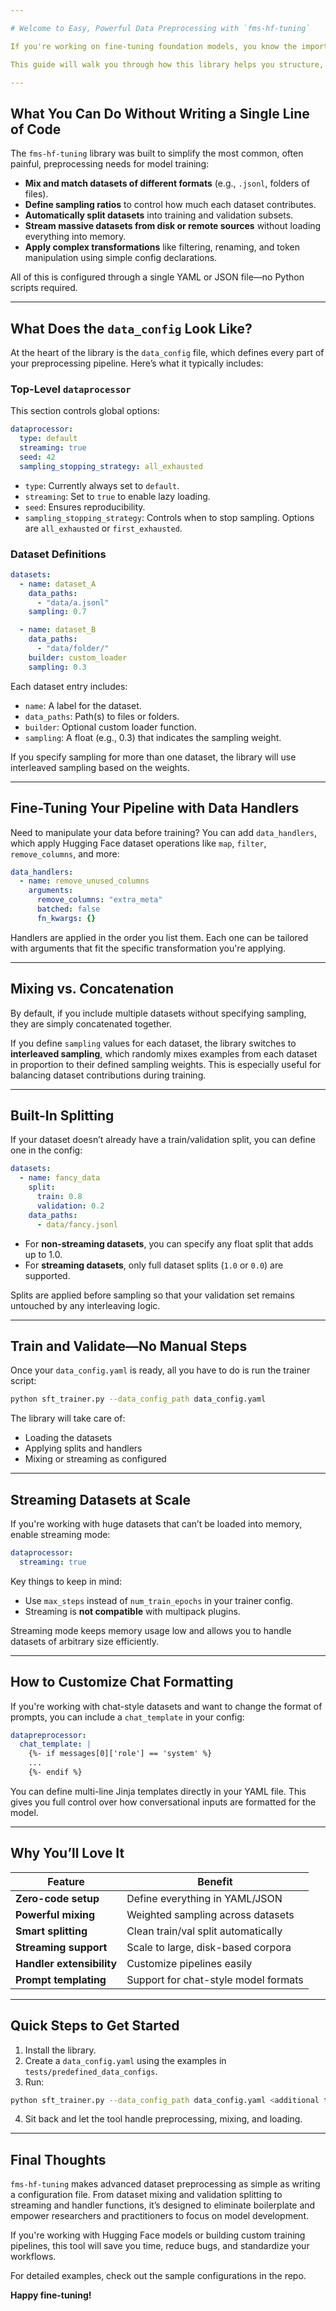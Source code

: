 ```yaml
---

# Welcome to Easy, Powerful Data Preprocessing with `fms-hf-tuning`

If you're working on fine-tuning foundation models, you know the importance of flexible, reliable data pipelines. That’s exactly what this library delivers—with **simplicity** at its core.

This guide will walk you through how this library helps you structure, transform, and prepare your datasets using nothing more than a configuration file. Whether you're dealing with multiple datasets, need to split them intelligently, or want to stream them in chunks, this tool enables all of that and more.

---
```


## What You Can Do Without Writing a Single Line of Code

The `fms-hf-tuning` library was built to simplify the most common, often painful, preprocessing needs for model training:

- **Mix and match datasets of different formats** (e.g., `.jsonl`, folders of files).
- **Define sampling ratios** to control how much each dataset contributes.
- **Automatically split datasets** into training and validation subsets.
- **Stream massive datasets from disk or remote sources** without loading everything into memory.
- **Apply complex transformations** like filtering, renaming, and token manipulation using simple config declarations.

All of this is configured through a single YAML or JSON file—no Python scripts required.

---

## What Does the `data_config` Look Like?

At the heart of the library is the `data_config` file, which defines every part of your preprocessing pipeline. Here’s what it typically includes:

### Top-Level `dataprocessor`

This section controls global options:

```yaml
dataprocessor:
  type: default
  streaming: true
  seed: 42
  sampling_stopping_strategy: all_exhausted
```

- `type`: Currently always set to `default`.
- `streaming`: Set to `true` to enable lazy loading.
- `seed`: Ensures reproducibility.
- `sampling_stopping_strategy`: Controls when to stop sampling. Options are `all_exhausted` or `first_exhausted`.

### Dataset Definitions

```yaml
datasets:
  - name: dataset_A
    data_paths:
      - "data/a.jsonl"
    sampling: 0.7

  - name: dataset_B
    data_paths:
      - "data/folder/"
    builder: custom_loader
    sampling: 0.3
```

Each dataset entry includes:

- `name`: A label for the dataset.
- `data_paths`: Path(s) to files or folders.
- `builder`: Optional custom loader function.
- `sampling`: A float (e.g., 0.3) that indicates the sampling weight.

If you specify sampling for more than one dataset, the library will use interleaved sampling based on the weights.

---

## Fine-Tuning Your Pipeline with Data Handlers

Need to manipulate your data before training? You can add `data_handlers`, which apply Hugging Face dataset operations like `map`, `filter`, `remove_columns`, and more:

```yaml
data_handlers:
  - name: remove_unused_columns
    arguments:
      remove_columns: "extra_meta"
      batched: false
      fn_kwargs: {}
```

Handlers are applied in the order you list them. Each one can be tailored with arguments that fit the specific transformation you're applying.

---

## Mixing vs. Concatenation

By default, if you include multiple datasets without specifying sampling, they are simply concatenated together.

If you define `sampling` values for each dataset, the library switches to **interleaved sampling**, which randomly mixes examples from each dataset in proportion to their defined sampling weights. This is especially useful for balancing dataset contributions during training.

---

## Built-In Splitting

If your dataset doesn’t already have a train/validation split, you can define one in the config:

```yaml
datasets:
  - name: fancy_data
    split:
      train: 0.8
      validation: 0.2
    data_paths:
      - data/fancy.jsonl
```

- For **non-streaming datasets**, you can specify any float split that adds up to 1.0.
- For **streaming datasets**, only full dataset splits (`1.0` or `0.0`) are supported.

Splits are applied before sampling so that your validation set remains untouched by any interleaving logic.

---

## Train and Validate—No Manual Steps

Once your `data_config.yaml` is ready, all you have to do is run the trainer script:

```bash
python sft_trainer.py --data_config_path data_config.yaml
```

The library will take care of:

- Loading the datasets
- Applying splits and handlers
- Mixing or streaming as configured

---

## Streaming Datasets at Scale

If you're working with huge datasets that can’t be loaded into memory, enable streaming mode:

```yaml
dataprocessor:
  streaming: true
```

Key things to keep in mind:

- Use `max_steps` instead of `num_train_epochs` in your trainer config.
- Streaming is **not compatible** with multipack plugins.

Streaming mode keeps memory usage low and allows you to handle datasets of arbitrary size efficiently.

---

## How to Customize Chat Formatting

If you're working with chat-style datasets and want to change the format of prompts, you can include a `chat_template` in your config:

```yaml
datapreprocessor:
  chat_template: |
    {%- if messages[0]['role'] == 'system' %}
    ...
    {%- endif %}
```

You can define multi-line Jinja templates directly in your YAML file. This gives you full control over how conversational inputs are formatted for the model.

---

## Why You’ll Love It

| Feature                   | Benefit                              |
| ------------------------- | ------------------------------------ |
| **Zero-code setup**       | Define everything in YAML/JSON       |
| **Powerful mixing**       | Weighted sampling across datasets    |
| **Smart splitting**       | Clean train/val split automatically  |
| **Streaming support**     | Scale to large, disk-based corpora   |
| **Handler extensibility** | Customize pipelines easily           |
| **Prompt templating**     | Support for chat-style model formats |

---

## Quick Steps to Get Started

1. Install the library.
2. Create a `data_config.yaml` using the examples in `tests/predefined_data_configs`.
3. Run:

```bash
python sft_trainer.py --data_config_path data_config.yaml <additional training arguments>
```

4. Sit back and let the tool handle preprocessing, mixing, and loading.

---

## Final Thoughts

`fms-hf-tuning` makes advanced dataset preprocessing as simple as writing a configuration file. From dataset mixing and validation splitting to streaming and handler functions, it’s designed to eliminate boilerplate and empower researchers and practitioners to focus on model development.

If you're working with Hugging Face models or building custom training pipelines, this tool will save you time, reduce bugs, and standardize your workflows.

For detailed examples, check out the sample configurations in the repo.

**Happy fine-tuning!**

